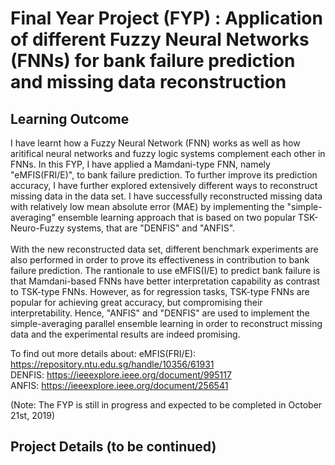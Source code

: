 # Final Year Project (FYP) : Application of different Fuzzy Neural Networks (FNNs) for bank failure prediction and missing data reconstruction

## Learning Outcome
I have learnt how a Fuzzy Neural Network (FNN) works as well as how aritifical neural networks and fuzzy logic systems complement each other in FNNs. In this FYP, I have applied a Mamdani-type FNN, namely "eMFIS(FRI/E)", to bank failure prediction. To further improve its prediction accuracy, I have further explored extensively different ways to reconstruct missing data in the data set. I have successfully reconstructed missing data with relatively low mean absolute error (MAE) by implementing the "simple-averaging" ensemble learning approach that is based on two popular TSK-Neuro-Fuzzy systems, that are "DENFIS" and "ANFIS". 
<br/>
<br/>
With the new reconstructed data set, different benchmark experiments are also performed in order to prove its effectiveness in contribution to bank failure prediction. The rantionale to use eMFIS(I/E) to predict bank failure is that Mamdani-based FNNs have better interpretation capability as contrast to TSK-type FNNs. However, as for regression tasks, TSK-type FNNs are popular for achieving great accuracy, but compromising their interpretability. Hence, "ANFIS" and "DENFIS" are used to implement the simple-averaging parallel ensemble learning in order to reconstruct missing data and the experimental results 
are indeed promising.

To find out more details about:
eMFIS(FRI/E): https://repository.ntu.edu.sg/handle/10356/61931 <br/>
DENFIS: https://ieeexplore.ieee.org/document/995117 <br/>
ANFIS:  https://ieeexplore.ieee.org/document/256541 <br/>

(Note: The FYP is still in progress and expected to be completed in October 21st, 2019)

## Project Details (to be continued) 






